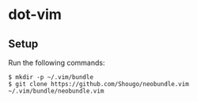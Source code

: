dot-vim
=======

Setup
-----
Run the following commands:

~~~
$ mkdir -p ~/.vim/bundle
$ git clone https://github.com/Shougo/neobundle.vim ~/.vim/bundle/neobundle.vim
~~~

